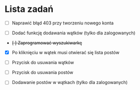 # Lista zadań

- [ ] Naprawić błąd 403 przy tworzeniu nowego konta

- [ ] Dodać funkcję dodawania wątków (tylko dla zalogowanych)

- ~~[ ] Zaprogramować wyszukiwarkę~~

- [X] Po kliknięciu w wątek musi otwierać się lista postów

- [ ] Przycisk do usuwania wątków

- [ ] Przycisk do usuwania postów

- [ ] Dodawanie postów w wątkach (tylko dla zalogowanych)
